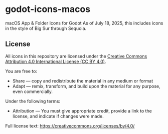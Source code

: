 # godot-icons-macos
macOS App &amp; Folder Icons for Godot
As of July 18, 2025, this includes icons in the style of Big Sur through Sequoia.

## License

All icons in this repository are licensed under the
[Creative Commons Attribution 4.0 International License (CC BY 4.0)](https://creativecommons.org/licenses/by/4.0/).

You are free to:
- Share — copy and redistribute the material in any medium or format
- Adapt — remix, transform, and build upon the material for any purpose, even commercially.

Under the following terms:
- Attribution — You must give appropriate credit, provide a link to the license, and indicate if changes were made.

Full license text: https://creativecommons.org/licenses/by/4.0/

